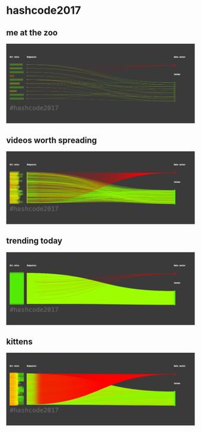 # hashcode2017

## me at the zoo

![me_at_the_zoo.png](img/me_at_the_zoo.png)

## videos worth spreading

![videos_worth_spreading.png](img/videos_worth_spreading.png)

## trending today

![trending_today.png](img/trending_today.png)

## kittens

![kittens.png](img/kittens.png)
